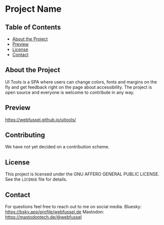 # Project Name

## Table of Contents
- [About the Project](#about-the-project)
- [Preview](#preview)
- [License](#license)
- [Contact](#contact)

## About the Project
UI Tools is a SPA where users can change colors, fonts and margins on the fly and get feedback right on the page about accessibility. The project
is open source and everyone is welcome to contribute in any way.

## Preview
https://webfussel.github.io/uitools/

## Contributing
We have not yet decided on a contribution scheme.

## License
This project is licensed under the GNU AFFERO GENERAL PUBLIC LICENSE. See the `LICENSE` file for details.

## Contact
For questions feel free to reach out to me on social media.
Bluesky: https://bsky.app/profile/webfussel.de
Mastodon: https://mastodontech.de/@webfussel
